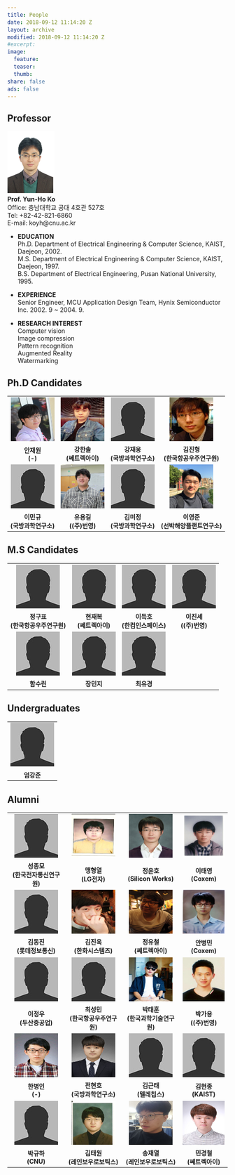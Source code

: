 ```yaml
---
title: People
date: 2018-09-12 11:14:20 Z
layout: archive
modified: 2018-09-12 11:14:20 Z
#excerpt: 
image:
  feature: 
  teaser:
  thumb:
share: false
ads: false
---
```


## Professor
<!-- <table class="tbTy11" bordercolor="#FFFFFF" cellspacing="0" cellpadding="0" border="0">
    <tbody>
        <tr>
            <td height="150" rowspan="4" width="100"><img alt="고윤호 교수님 사진입니다." src="../images/professor.png" /></td>
            <td rowspan="4">
            <div align="center"><strong>Prof. Yun-Ho Ko</strong> </div>
            </td>
        </tr>
    </tbody>
</table> -->
<img alt="고윤호 교수님 사진입니다." src="../images/professor.png"/>
<br>
<strong>Prof. Yun-Ho Ko</strong><br>
Office: 충남대학교 공대 4호관 527호<br>
Tel: +82-42-821-6860<br>
E-mail: koyh@cnu.ac.kr

* **EDUCATION**  
  Ph.D. Department of Electrical Engineering & Computer Science, KAIST, Daejeon, 2002.  
  M.S. Department of Electrical Engineering & Computer Science, KAIST, Daejeon, 1997.  
  B.S. Department of Electrical Engineering, Pusan National University, 1995.

* **EXPERIENCE**  
  Senior Engineer, MCU Application Design Team, Hynix Semiconductor Inc. 2002. 9 ~ 2004. 9.

* **RESEARCH INTEREST**  
  Computer vision  
  Image compression  
  Pattern recognition  
  Augmented Reality  
  Watermarking  




<!-- |     |     |     |
|-----|-----|-----|
|<center><img src="../images/professor.png" width="100" height="100"></center> | <center>**Name**</center> | <center>**Ko, Yun-Ho**</center> | -->

## Ph.D Candidates

|     |     |     |     |
|-----|-----|-----|-----|
|<center><img src="../images/안재원.jpg" width="100" height="100"></center> | <center><img src="../images/강한솔.JPG" width="100" height="100"></center> | <center><img src="../images/bio-photo.jpg" width="100" height="100"></center>|<center><img src="../images/김진형.jpg" width="100" height="100"></center> |
|<center><strong>안재원<br>(-)</strong></center> | <center><strong>강한솔<br>(쎄트렉아이)</strong> </center> | <center><strong>강재웅<br>(국방과학연구소)</strong> </center> | <center><strong>김진형<br>(한국항공우주연구원)</strong> </center> |
|<center><img src="../images/bio-photo.jpg" width="100" height="100"></center> | <center><img src="../images/유용길.jpg" width="100" height="100"></center> |<center><img src="../images/bio-photo.jpg" width="100" height="100"></center>| <center><img src="../images/이영준.jpg" width="100" height="100"></center> |
|<center><strong>이민규<br>(국방과학연구소)</strong></center> | <center><strong>유용길<br>((주)번영)</strong></center> | <center><strong>김미정<br>(국방과학연구소)</strong> </center> | <center><strong>이영준<br>(선박해양플랜트연구소)</strong> </center> |


## M.S Candidates

|     |     |     |     |
|-----|-----|-----|-----|
|<center><img src="../images/bio-photo.jpg" width="100" height="100"></center> | <center><img src="../images/bio-photo.jpg" width="100" height="100"></center> |<center><img src="../images/bio-photo.jpg" width="100" height="100"></center> | <center><img src="../images/bio-photo.jpg" width="100" height="100"></center> |
|<center><strong> 정구표<br>(한국항공우주연구원) </strong></center> |<center><strong> 현재복<br>(쎄트렉아이) </strong></center> |<center><strong> 이득호<br>(한컴인스페이스) </strong></center> |<center><strong> 이진세<br>((주)번영) </strong></center> | 
|<center><img src="../images/bio-photo.jpg" width="100" height="100"></center> | <center><img src="../images/bio-photo.jpg" width="100" height="100"></center> |<center><img src="../images/bio-photo.jpg" width="100" height="100"></center> |  |
|<center><strong> 함수린 </strong></center> |<center><strong> 장민지 </strong></center> |<center><strong> 최유경 </strong></center> | |


## Undergraduates

|     |
|-----|
| <center><img src="../images/bio-photo.jpg" width="100" height="100"></center> |
| <center><strong> 엄강준 </strong></center>|

## Alumni

|     |     |     |     |
|-----|-----|-----|-----|
|<center><img src="../images/bio-photo.jpg" width="100" height="100"></center> | <center><img src="../images/맹형열.jpg" width="100" height="100"></center> | <center><img src="../images/정윤호.jpg" width="100" height="100"></center> | <center><img src="../images/이태영.jpg" width="100" height="100"></center>|
|<center><strong>성종모<br>(한국전자통신연구원)</strong></center> | <center><strong>맹형열<br>(LG전자)</strong></center> | <center><strong>정윤호<br>(Silicon Works)</strong></center> | <center><strong>이태영<br>(Coxem)</strong></center>|
|<center><img src="../images/bio-photo.jpg" width="100" height="100"></center> | <center><img src="../images/김진욱.jpg" width="100" height="100"></center> | <center><img src="../images/정유철.jpg" width="100" height="100"></center> | <center><img src="../images/안병민.JPG" width="100" height="100"></center>|
|<center><strong>김동진<br>(롯데정보통신)</strong></center> | <center><strong>김진욱<br>(한화시스템즈)</strong></center> | <center><strong>정유철<br>(쎄트렉아이)</strong></center> | <center><strong>안병민<br>(Coxem)</strong></center>|
|<center><img src="../images/bio-photo.jpg" width="100" height="100"></center> | <center><img src="../images/bio-photo.jpg" width="100" height="100"></center> | <center><img src="../images/박태훈.png" width="100" height="100"></center> | <center><img src="../images/박가용.png" width="100" height="100"></center>|
|<center><strong>이정우<br>(두산중공업)</strong></center> | <center><strong>최성민<br>(한국항공우주연구원)</strong></center> | <center><strong>박태훈<br>(한국과학기술연구원)</strong></center> | <center><strong>박가용<br>((주)번영)</strong></center>|
|<center><img src="../images/한병인.jpg" width="100" height="100"></center> | <center><img src="../images/전현호.jpg" width="100" height="100"></center> | <center><img src="../images/bio-photo.jpg" width="100" height="100"></center>|<center><img src="../images/bio-photo.jpg" width="100" height="100"></center>|
|<center><strong>한병인<br>(-)</strong></center> | <center><strong>전현호<br>(국방과학연구소)</strong></center> | <center><strong>김근태<br>(텔레칩스)</strong></center>|<center><strong>김현종<br>(KAIST)</strong></center> |
|<center><img src="../images/bio-photo.jpg" width="100" height="100"></center> | <center><img src="../images/김태원.jpg" width="100" height="100"></center> |<center><img src="../images/송재열.png" width="100" height="100"></center> |<center><img src="../images/민경철.jpg" width="100" height="100"></center> |
|<center><strong>박규하<br>(CNU)</strong></center> | <center><strong>김태원<br>(레인보우로보틱스)</strong></center> | <center><strong> 송재열<br>(레인보우로보틱스) </strong></center> |<center><strong> 민경철<br>(쎄트렉아이) </strong></center> |

